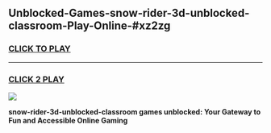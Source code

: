 
## Unblocked-Games-snow-rider-3d-unblocked-classroom-Play-Online-#xz2zg
<h3>
<a href="https://premium.freeplayer.one?title=snow-rider-3d-unblocked-classroom&ref=27F">CLICK TO PLAY</a></h3>
<hr>

<h3>
<a href="https://premium.freeplayer.one?title=snow-rider-3d-unblocked-classroom&ref=27F">CLICK 2 PLAY</a>
  
</h3>

<a href="https://premium.freeplayer.one?title=snow-rider-3d-unblocked-classroom&ref=27F"><img src="https://clearcache.store/games.png"></a>


**snow-rider-3d-unblocked-classroom games unblocked: Your Gateway to Fun and Accessible Online Gaming**
